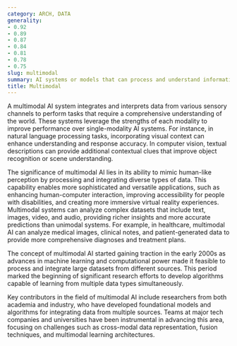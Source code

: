 ```yaml
---
category: ARCH, DATA
generality:
- 0.92
- 0.89
- 0.87
- 0.84
- 0.81
- 0.78
- 0.75
slug: multimodal
summary: AI systems or models that can process and understand information from multiple modalities, such as text, images, and sound.
title: Multimodal
---
```


A multimodal AI system integrates and interprets data from various sensory channels to perform tasks that require a comprehensive understanding of the world. These systems leverage the strengths of each modality to improve performance over single-modality AI systems. For instance, in natural language processing tasks, incorporating visual context can enhance understanding and response accuracy. In computer vision, textual descriptions can provide additional contextual clues that improve object recognition or scene understanding.

The significance of multimodal AI lies in its ability to mimic human-like perception by processing and integrating diverse types of data. This capability enables more sophisticated and versatile applications, such as enhancing human-computer interaction, improving accessibility for people with disabilities, and creating more immersive virtual reality experiences. Multimodal systems can analyze complex datasets that include text, images, video, and audio, providing richer insights and more accurate predictions than unimodal systems. For example, in healthcare, multimodal AI can analyze medical images, clinical notes, and patient-generated data to provide more comprehensive diagnoses and treatment plans.

The concept of multimodal AI started gaining traction in the early 2000s as advances in machine learning and computational power made it feasible to process and integrate large datasets from different sources. This period marked the beginning of significant research efforts to develop algorithms capable of learning from multiple data types simultaneously.

Key contributors in the field of multimodal AI include researchers from both academia and industry, who have developed foundational models and algorithms for integrating data from multiple sources. Teams at major tech companies and universities have been instrumental in advancing this area, focusing on challenges such as cross-modal data representation, fusion techniques, and multimodal learning architectures.